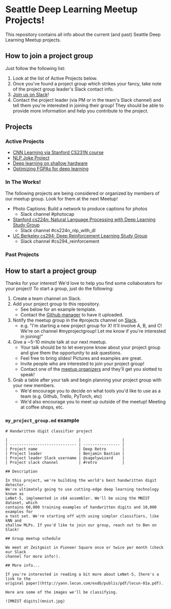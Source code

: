 # Seattle Deep Learning Meetup Projects!

This repository contains all info about the current (and past) Seattle Deep Learning Meetup projects.


## How to join a project group

Just follow the following list:

1. Look at the list of Active Projects below.
2. Once you've found a project group which strikes your fancy, take note of the project group leader's Slack contact info.
3. [Join us on Slack](https://deepseattle.herokuapp.com)!
4. Contact the project leader (via PM or in the team's Slack channel) and tell them you're interested in joining their group! They should be able to provide more information and help you contribute to the project.

## Projects

### Active Projects

  * [CNN Learning via Stanford CS231N course](cs231n_fall2017.md)
  * [NLP Joke Project](NLPJokeProject.md)
  * [Deep learning on shallow hardware](DeepLearningOnShallowHardware.md)
  * [Optimizing FGPAs for deep learning](Hardlearning.md)
  
### In The Works!
The following projects are being considered or organized by members of our meetup group. Look for them at the next Meetup!

  * Photo Captions: Build a network to produce captions for photos
      * Slack channel #photocap
  * [Stanford cs224n: Natural Language Processing with Deep Learning Study Group](http://web.stanford.edu/class/cs224n/)
      * Slack channel #cs224n_nlp_with_dl
  * [UC Berkeley cs294: Deep Reinforcement Learning Study Group](http://rll.berkeley.edu/deeprlcourse/)
      * Slack channel #cs294_reinforcement
  
### Past Projects



## How to start a project group

Thanks for your interest! We'd love to help you find some collaborators for your project! To start a group, just do the following:

1. Create a team channel on Slack.
2. Add your project group to this repository.
	* See below for an example template.
	* Contact the [Github manager](https://deepseattle.github.io) to have it uploaded.
3. Notify the meetup group in the #projects channel on [Slack](https://deepseattle.herokuapp.com).
	* e.g. "I'm starting a new project group for X! It'll involve A, B, and C! We're on channel #myprojectgroup! Let me know if you're interested in joining!"
4. Give a ~5-10 minute talk at our next meetup.
	* Your talk should be to let everyone know about your project group and give them the opportunity to ask questions.
	* Feel free to bring slides! Pictures and examples are great.
	* Invite people who are interested to join your project group!
	* Contact one of the [meetup organizers](https://deepseattle.github.io) and they'll get you slotted to speak!
5. Grab a table after your talk and begin planning your project group with your new members.
	* We'd encourage you to decide on what tools you'd like to use as a team (e.g. Github, Trello, PyTorch, etc)
	* We'd also encourage you to meet up outside of the meetup! Meeting at coffee shops, etc.

### `my_project_group.md` example

```
# Handwritten digit classifier project

|                               |                  |
| ----------------------------- | ---------------- |
| Project name                  | Deep Retro       |
| Project leader                | Benjamin Bastian |
| Project leader Slack username | @sagelywizard    |
| Project slack channel         | #retro           |

## Description

In this project, we're building the world's best handwritten digit detector.
We're ultimately going to use cutting-edge deep learning technology known as
LeNet-5, implemented in c64 assembler. We'll be using the MNIST dataset, which
contains 60,000 training examples of handwritten digits and 10,000 examples for
a test set. We're starting off with using simpler classifiers, like kNN and
shallow MLPs. If you'd like to join our group, reach out to Ben on Slack!

## Group meetup schedule

We meet at Zeitgeist in Pioneer Square once or twice per month (check our Slack
channel for more info!). 

## More info...

If you're interested in reading a bit more about LeNet-5, [here's a link to the
original paper](http://yann.lecun.com/exdb/publis/pdf/lecun-01a.pdf).

Here are some of the images we'll be classifying.

![MNIST digits](mnist.jpg)
```
